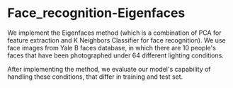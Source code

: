 # Face_recognition-Eigenfaces
We implement the Eigenfaces method (which is a combination of PCA for feature extraction and K Neighbors Classifier for face recognition). We use face images from Yale B faces database, in which there are 10 people's faces that have been photographed under 64 different lighting conditions. 

After implementing the method, we evaluate our model's capability of handling these conditions, that differ in training and test set.
